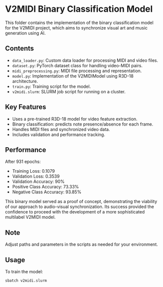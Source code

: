 # V2MIDI Binary Classification Model

This folder contains the implementation of the binary classification model for the V2MIDI project, which aims to synchronize visual art and music generation using AI.

## Contents

- `data_loader.py`: Custom data loader for processing MIDI and video files.
- `dataset.py`: PyTorch dataset class for handling video-MIDI pairs.
- `midi_preprocessing.py`: MIDI file processing and representation.
- `model.py`: Implementation of the V2MIDIModel using R3D-18 architecture.
- `train.py`: Training script for the model.
- `v2midi.slurm`: SLURM job script for running on a cluster.

## Key Features

- Uses a pre-trained R3D-18 model for video feature extraction.
- Binary classification: predicts note presence/absence for each frame.
- Handles MIDI files and synchronized video data.
- Includes validation and performance tracking.

## Performance

After 931 epochs:
- Training Loss: 0.1079
- Validation Loss: 0.3539
- Validation Accuracy: 90%
- Positive Class Accuracy: 73.33%
- Negative Class Accuracy: 93.85%

This binary model served as a proof of concept, demonstrating the viability of our approach to audio-visual synchronization. Its success provided the confidence to proceed with the development of a more sophisticated multilabel V2MIDI model.

## Note

Adjust paths and parameters in the scripts as needed for your environment.

## Usage

To train the model:

```bash
sbatch v2midi.slurm
